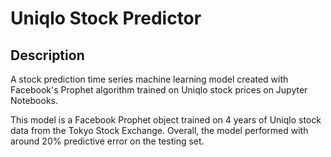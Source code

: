 # Uniqlo Stock Predictor

## Description
A stock prediction time series machine learning model created with Facebook's Prophet algorithm trained on Uniqlo stock prices on Jupyter Notebooks. 

This model is a Facebook Prophet object trained on 4 years of Uniqlo stock data from the Tokyo Stock Exchange. Overall, the model performed with around 20% predictive error on the testing set.


